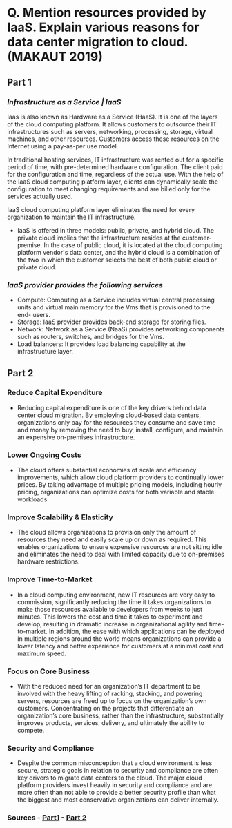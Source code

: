 # Q.  Mention resources provided by IaaS. Explain various reasons for data center migration to cloud. (MAKAUT 2019)

## Part 1

### *Infrastructure as a Service | IaaS*
Iaas is also known as Hardware as a Service (HaaS). It is one of the layers of the cloud computing platform. It allows customers to outsource their IT infrastructures such as servers, networking, processing, storage, virtual machines, and other resources. Customers access these resources on the Internet using a pay-as-per use model.

In traditional hosting services, IT infrastructure was rented out for a specific period of time, with pre-determined hardware configuration. The client paid for the configuration and time, regardless of the actual use. With the help of the IaaS cloud computing platform layer, clients can dynamically scale the configuration to meet changing requirements and are billed only for the services actually used.

IaaS cloud computing platform layer eliminates the need for every organization to maintain the IT infrastructure.

- IaaS is offered in three models: public, private, and hybrid cloud. The private cloud implies that the infrastructure resides at the customer-premise. In the case of public cloud, it is located at the cloud computing platform vendor's data center, and the hybrid cloud is a combination of the two in which the customer selects the best of both public cloud or private cloud.

### *IaaS provider provides the following services*

- Compute: Computing as a Service includes virtual central processing units and virtual main memory for the Vms that is provisioned to the end- users.
- Storage: IaaS provider provides back-end storage for storing files.
- Network: Network as a Service (NaaS) provides networking components such as routers, switches, and bridges for the Vms.
- Load balancers: It provides load balancing capability at the infrastructure layer.

## Part 2

### Reduce Capital Expenditure

- Reducing capital expenditure is one of the key drivers
behind data center cloud migration. By employing
cloud-based data centers, organizations only pay for the
resources they consume and save time and money by
removing the need to buy, install, configure, and maintain
an expensive on-premises infrastructure.

### Lower Ongoing Costs

- The cloud offers substantial economies of scale and
efficiency improvements, which allow cloud platform
providers to continually lower prices. By taking
advantage of multiple pricing models, including hourly
pricing, organizations can optimize costs for both
variable and stable workloads

### Improve Scalability & Elasticity

- The cloud allows organizations to provision only the
amount of resources they need and easily scale up or
down as required. This enables organizations to ensure
expensive resources are not sitting idle and eliminates the
need to deal with limited capacity due to on-premises
hardware restrictions.

### Improve Time-to-Market

- In a cloud computing environment, new IT resources
are very easy to commission, significantly reducing the
time it takes organizations to make those resources
available to developers from weeks to just minutes. This
lowers the cost and time it takes to experiment and
develop, resulting in dramatic increase in
organizational agility and time-to-market.
In addition, the ease with which applications can be
deployed in multiple regions around the world means
organizations can provide a lower latency and better
experience for customers at a minimal cost and
maximum speed.

### Focus on Core Business

- With the reduced need for an organization’s IT
department to be involved with the heavy lifting of
racking, stacking, and powering servers, resources are
freed up to focus on the organization’s own
customers. Concentrating on the projects that
differentiate an organization’s core business, rather
than the infrastructure, substantially improves
products, services, delivery, and ultimately the ability
to compete.

### Security and Compliance

- Despite the common misconception that a cloud
environment is less secure, strategic goals in relation to
security and compliance are often key drivers to migrate
data centers to the cloud. The major cloud platform
providers invest heavily in security and compliance and are
more often than not able to provide a better security
profile than what the biggest and most conservative
organizations can deliver internally.

### Sources - [Part1](https://www.javatpoint.com/infrastructure-as-a-service) - [Part 2](https://d0.awsstatic.com/whitepapers/datacenter-migration-to-the-cloud-Nimbo.pdf)

